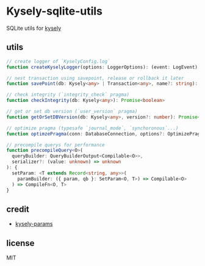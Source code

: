 # Kysely-sqlite-utils

SQLite utils for [kysely](https://github.com/kysely-org/kysely)

## utils

```ts
// create logger of `KyselyConfig.log`
function createKyselyLogger(options: LoggerOptions): (event: LogEvent) => void

// nest transaction using savepoint, release or rollback it later
function savePoint(db: Kysely<any> | Transaction<any>, name?: string): Promise<SavePoint>

// check integrity (`integrity_check` pragma)
function checkIntegrity(db: Kysely<any>): Promise<boolean>

// get or set db version (`user_version` pragma)
function getOrSetDBVersion(db: Kysely<any>, version?: number): Promise<number>

// optimize pragma (typesafe `journal_mode`, `synchoronous`...)
function optimzePragma(conn: DatabaseConnection, options?: OptimizePragmaOptions): Promise<void>

// precompile querys for performance
function precompileQuery<O>(
  queryBuilder: QueryBuilderOutput<Compilable<O>>,
  serializer?: (value: unknown) => unknown
): {
  setParam: <T extends Record<string, any>>(
    paramBuilder: ({ param, qb }: SetParam<O, T>) => Compilable<O>
  ) => CompileFn<O, T>
}
```

## credit

- [kysely-params](https://github.com/jtlapp/kysely-params)

## license

MIT